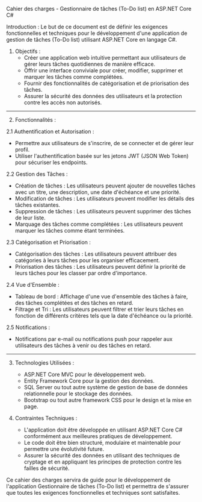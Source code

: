 Cahier des charges - Gestionnaire de tâches (To-Do list) en ASP.NET Core C#

Introduction :
Le but de ce document est de définir les exigences fonctionnelles et techniques pour le développement d'une 
application de gestion de tâches (To-Do list) utilisant ASP.NET Core en langage C#.

1. Objectifs :
   - Créer une application web intuitive permettant aux utilisateurs de gérer leurs tâches quotidiennes de manière efficace.
   - Offrir une interface conviviale pour créer, modifier, supprimer et marquer les tâches comme complétées.
   - Fournir des fonctionnalités de catégorisation et de priorisation des tâches.
   - Assurer la sécurité des données des utilisateurs et la protection contre les accès non autorisés.

---------------------------------------------------------------------------------------------------------------------------------------
2. Fonctionnalités :

2.1 Authentification et Autorisation :
   - Permettre aux utilisateurs de s'inscrire, de se connecter et de gérer leur profil.
   - Utiliser l'authentification basée sur les jetons JWT (JSON Web Token) pour sécuriser les endpoints.

2.2 Gestion des Tâches :
   - Création de tâches : Les utilisateurs peuvent ajouter de nouvelles tâches avec un titre, une description, 
   une date d'échéance et une priorité.
   - Modification de tâches : Les utilisateurs peuvent modifier les détails des tâches existantes.
   - Suppression de tâches : Les utilisateurs peuvent supprimer des tâches de leur liste.
   - Marquage des tâches comme complétées : Les utilisateurs peuvent marquer les tâches comme étant terminées.

2.3 Catégorisation et Priorisation :
   - Catégorisation des tâches : Les utilisateurs peuvent attribuer des catégories à leurs tâches pour les organiser efficacement.
   - Priorisation des tâches : Les utilisateurs peuvent définir la priorité de leurs tâches pour les classer par ordre d'importance.

2.4 Vue d'Ensemble :
   - Tableau de bord : Affichage d'une vue d'ensemble des tâches à faire, des tâches complétées et des tâches en retard.
   - Filtrage et Tri : Les utilisateurs peuvent filtrer et trier leurs tâches en fonction de différents critères tels que 
   la date d'échéance ou la priorité.

2.5 Notifications :
   - Notifications par e-mail ou notifications push pour rappeler aux utilisateurs des tâches à venir ou des tâches en retard.
---------------------------------------------------------------------------------------------------------------------------------------

3. Technologies Utilisées :
   - ASP.NET Core MVC pour le développement web.
   - Entity Framework Core pour la gestion des données.
   - SQL Server ou tout autre système de gestion de base de données relationnelle pour le stockage des données.
   - Bootstrap ou tout autre framework CSS pour le design et la mise en page.

4. Contraintes Techniques :
   - L'application doit être développée en utilisant ASP.NET Core C# conformément aux meilleures pratiques de développement.
   - Le code doit être bien structuré, modulaire et maintenable pour permettre une évolutivité future.
   - Assurer la sécurité des données en utilisant des techniques de cryptage et en appliquant les principes de protection contre 
   les failles de sécurité.

Ce cahier des charges servira de guide pour le développement de l'application Gestionnaire de tâches (To-Do list) et 
permettra de s'assurer que toutes les exigences fonctionnelles et techniques sont satisfaites.